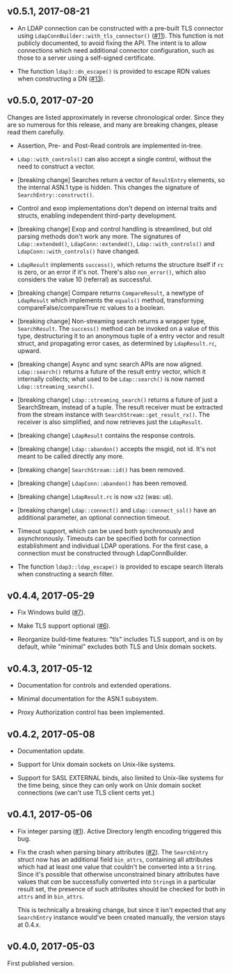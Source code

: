 ## v0.5.1, 2017-08-21

* An LDAP connection can be constructed with a pre-built TLS connector
  using `LdapConnBuilder::with_tls_connector()`
  ([#11](https://github.com/inejge/ldap3/pull/11)). This function is not
  publicly documented, to avoid fixing the API. The intent is to allow
  connections which need additional connector configuration, such as
  those to a server using a self-signed certificate.

* The function `ldap3::dn_escape()` is provided to escape RDN values
  when constructing a DN ([#13](https://github.com/inejge/ldap3/pull/13)).

## v0.5.0, 2017-07-20

Changes are listed approximately in reverse chronological order. Since they
are so numerous for this release, and many are breaking changes, please
read them carefully.

* Assertion, Pre- and Post-Read controls are implemented in-tree.

* `Ldap::with_controls()` can also accept a single control, without the
  need to construct a vector.

* [breaking change] Searches return a vector of `ResultEntry` elements, so
  the internal ASN.1 type is hidden. This changes the signature of
  `SearchEntry::construct()`.

* Control and exop implementations don't depend on internal traits and
  structs, enabling independent third-party development.

* [breaking change] Exop and control handling is streamlined, but old parsing
  methods don't work any more. The signatures of `Ldap::extended()`,
  `LdapConn::extended()`, `Ldap::with_controls()` and `LdapConn::with_controls()`
  have changed.

* `LdapResult` implements `success()`, which returns the structure itself if
   `rc` is zero, or an error if it's not. There's also `non_error()`, which
   also considers the value 10 (referral) as successful.

* [breaking change] Compare returns `CompareResult`, a newtype of `LdapResult`
  which implements the `equals()` method, transforming compareFalse/compareTrue
  rc values to a boolean.

* [breaking change] Non-streaming search returns a wrapper type, `SearchResult`.
  The `success()` method can be invoked on a value of this type, destructuring
  it to an anonymous tuple of a entry vector and result struct, and propagating
  error cases, as determined by `LdapResult.rc`, upward.

* [breaking change] Async and sync search APIs are now aligned. `Ldap::search()`
  returns a future of the result entry vector, which it internally collects; what
  used to be `Ldap::search()` is now named `Ldap::streaming_search()`.

* [breaking change] `Ldap::streaming_search()` returns a future of just a SearchStream,
  instead of a tuple. The result receiver must be extracted from the stream
  instance with `SearchStream::get_result_rx()`. The receiver is also simplified,
  and now retrieves just the `LdapResult`.

* [breaking change] `LdapResult` contains the response controls.

* [breaking change] `Ldap::abandon()` accepts the msgid, not id.
  It's not meant to be called directly any more.

* [breaking change] `SearchStream::id()` has been removed.

* [breaking change] `LdapConn::abandon()` has been removed.

* [breaking change] `LdapResult.rc` is now `u32` (was: `u8`).

* [breaking change] `Ldap::connect()` and `Ldap::connect_ssl()` have an additional
  parameter, an optional connection timeout.

* Timeout support, which can be used both synchronously and asynchronously.
  Timeouts can be specified both for connection establishment and individual
  LDAP operations. For the first case, a connection must be constructed
  through LdapConnBuilder.

* The function `ldap3::ldap_escape()` is provided to escape search literals when
  constructing a search filter.

## v0.4.4, 2017-05-29

* Fix Windows build ([#7](https://github.com/inejge/ldap3/pull/7)).

* Make TLS support optional ([#6](https://github.com/inejge/ldap3/pull/6)).

* Reorganize build-time features: "tls" includes TLS support, and is on
  by default, while "minimal" excludes both TLS and Unix domain sockets.

## v0.4.3, 2017-05-12

* Documentation for controls and extended operations.

* Minimal documentation for the ASN.1 subsystem.

* Proxy Authorization control has been implemented.

## v0.4.2, 2017-05-08

* Documentation update.

* Support for Unix domain sockets on Unix-like systems.

* Support for SASL EXTERNAL binds, also limited to Unix-like systems
  for the time being, since they can only work on Unix domain socket
  connections (we can't use TLS client certs yet.)

## v0.4.1, 2017-05-06

* Fix integer parsing ([#1](https://github.com/inejge/ldap3/issues/1)).
  Active Directory length encoding triggered this bug.

* Fix the crash when parsing binary attributes ([#2](https://github.com/inejge/ldap3/issues/2)).
  The `SearchEntry`
  struct now has an additional field `bin_attrs`, containing all attributes
  which had at least one value that couldn't be converted into a `String`.
  Since it's possible that otherwise unconstrained binary attributes have
  values that _can_ be successfully converted into `String`s in a particular
  result set, the presence of such attributes should be checked for both
  in `attrs` and in `bin_attrs`.

  This is technically a breaking change, but since it isn't expected that
  any `SearchEntry` instance would've been created manually, the version
  stays at 0.4.x.

## v0.4.0, 2017-05-03

First published version.
